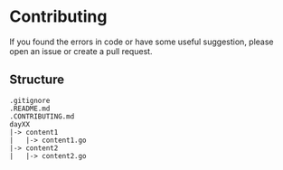 # Contributing
If you found the errors in code or have some useful suggestion, please open an issue or create a pull request.

## Structure
```
.gitignore
.README.md
.CONTRIBUTING.md
dayXX
|-> content1
|   |-> content1.go
|-> content2
|   |-> content2.go
```